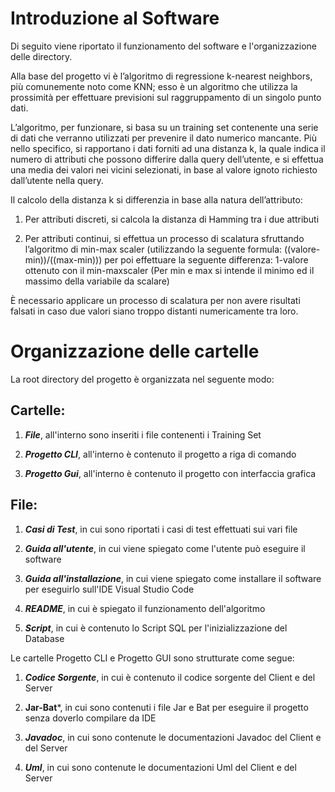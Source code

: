 # Introduzione al Software

Di seguito viene riportato il funzionamento del software e l'organizzazione delle directory.

Alla base del progetto vi è l’algoritmo di regressione k-nearest neighbors, più comunemente noto come KNN; esso è un algoritmo che utilizza la prossimità per effettuare previsioni sul raggruppamento di un singolo punto dati.

L’algoritmo, per funzionare, si basa su un training set contenente una serie di dati che verranno utilizzati per prevenire il dato numerico mancante. Più nello specifico, si rapportano i dati forniti ad una distanza k, la quale indica il numero di attributi che possono differire dalla query dell’utente, e si effettua una media dei valori nei vicini selezionati, in base al valore ignoto richiesto dall’utente nella query.

Il calcolo della distanza k si differenzia in base alla natura dell’attributo:
1. Per attributi discreti, si calcola la distanza di Hamming tra i due attributi 
	
2. Per attributi continui, si effettua un processo di scalatura sfruttando l’algoritmo di min-max scaler (utilizzando la seguente formula: ((valore-min))/((max-min))) per poi effettuare la seguente differenza: 1-valore ottenuto con il min-max⁡scaler
(Per min e max si intende il minimo ed il massimo della variabile da scalare)

È necessario applicare un processo di scalatura per non avere risultati falsati in caso due valori siano troppo distanti numericamente tra loro.

# Organizzazione delle cartelle

La root directory del progetto è organizzata nel seguente modo:

## Cartelle:
1. ***File***, all'interno sono inseriti i file contenenti i Training Set

2. ***Progetto CLI***, all'interno è contenuto il progetto a riga di comando

3. ***Progetto Gui***, all'interno è contenuto il progetto con interfaccia grafica

## File:
1. ***Casi di Test***, in cui sono riportati i casi di test effettuati sui vari file

2. ***Guida all'utente***, in cui viene spiegato come l'utente può eseguire il software

3. ***Guida all'installazione***, in cui viene spiegato come installare il software per 
eseguirlo sull'IDE Visual Studio Code

4. ***README***, in cui è spiegato il funzionamento dell'algoritmo

5. ***Script***, in cui è contenuto lo Script SQL per l'inizializzazione del Database 



Le cartelle Progetto CLI  e Progetto GUI sono strutturate come segue:

1. ***Codice Sorgente***, in cui è contenuto il codice sorgente del Client e del Server

2. **Jar-Bat***, in cui sono contenuti i file Jar e Bat per eseguire il progetto senza doverlo compilare da IDE

3. ***Javadoc***, in cui sono contenute le documentazioni Javadoc del Client e del Server

4. ***Uml***, in cui sono contenute le documentazioni Uml del Client e del Server